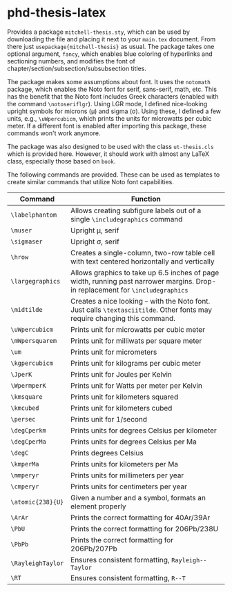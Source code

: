 # phd-thesis-latex

Provides a package `mitchell-thesis.sty`, which can be used by downloading the file and placing it next to your `main.tex` document. 
From there just `usepackage{mitchell-thesis}` as usual. 
The package takes one optional argument, `fancy`, which enables blue coloring of hyperlinks and sectioning numbers, and modifies the font of chapter/section/subsection/subsubsection titles.

The package makes some assumptions about font.
It uses the `notomath` package, which enables the Noto font for serif, sans-serif, math, etc.
This has the benefit that the Noto font includes Greek characters (enabled with the command `\notoseriflgr`).
Using LGR mode, I defined nice-looking upright symbols for microns (μ) and sigma (σ).
Using these, I defined a few units, e.g., `\uWpercubicm`, which prints the units for microwatts per cubic meter.
If a different font is enabled after importing this package, these commands won't work anymore.

The package was also designed to be used with the class `ut-thesis.cls` which is provided here.
However, it should work with almost any LaTeX class, especially those based on `book`.

The following commands are provided. These can be used as templates to create similar commands that utilize Noto font capabilities.

| Command          |  Function   |
|------------------|-------------|
|`\labelphantom`   |  Allows creating subfigure labels out of a single `\includegraphics` command                                                   |
|`\muser`          |  Upright μ, serif                                                                                                              |
|`\sigmaser`       |  Upright σ, serif                                                                                                              |
|`\hrow`           |  Creates a single-column, two-row table cell with text centered horizontally and vertically                                    |
|`\largegraphics`  |  Allows graphics to take up 6.5 inches of page width, running past narrower margins. Drop-in replacement for `\includegraphics`|
|`\midtilde`       |  Creates a nice looking `~` with the Noto font. Just calls `\textasciitilde`. Other fonts may require changing this command.   |
|`\uWpercubicm`    |  Prints unit for microwatts per cubic meter                                                                                    |
|`\mWpersquarem`   |  Prints unit for milliwats per square meter                                                                                    |
|`\um`             |  Prints unit for micrometers                                                                                                   |
|`\kgpercubicm`    |  Prints unit for kilograms per cubic meter                                                                                     |
|`\JperK`          |  Prints unit for Joules per Kelvin                                                                                             |
|`\WpermperK`      |  Prints unit for Watts per meter per Kelvin                                                                                    |
|`\kmsquare`       |  Prints unit for kilometers squared                                                                                            |
|`\kmcubed`        |  Prints unit for kilometers cubed                                                                                              |
|`\persec`         |  Prints unit for 1/second                                                                                                      |
|`\degCperkm`      |  Prints units for degrees Celsius per kilometer                                                                                |
|`\degCperMa`      |  Prints units for degrees Celsius per Ma                                                                                       |
|`\degC`           |  Prints degrees Celsius                                                                                                        |
|`\kmperMa`        |  Prints units for kilometers per Ma                                                                                            |
|`\mmperyr`        |  Prints units for millimeters per year                                                                                         |
|`\cmperyr`        |  Prints units for centimeters per year                                                                                         |
|`\atomic{238}{U}` |  Given a number and a symbol, formats an element properly                                                                      |
|`\ArAr`           |  Prints the correct formatting for 40Ar/39Ar                                                                                   |
|`\PbU`            |  Prints the correct formatting for 206Pb/238U                                                                                  |
|`\PbPb`           |  Prints the correct formatting for 206Pb/207Pb                                                                                 |
|`\RayleighTaylor` |  Ensures consistent formatting, `Rayleigh--Taylor`                                                                             |
|`\RT`             |  Ensures consistent formatting, `R--T`                                                                                         |
